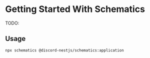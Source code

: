 # Getting Started With Schematics

TODO: 

## Usage

```bash
npx schematics @discord-nestjs/schematics:application
```
